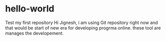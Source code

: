# hello-world
Test my first repository
Hi Jignesh, i am using Git repository right now and that would be start of new era for developing progrma online.
these tool are manages the developement.

